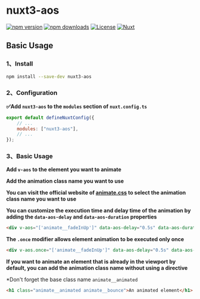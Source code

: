 # nuxt3-aos

[![npm version][npm-version-src]][npm-version-href] [![npm downloads][npm-downloads-src]][npm-downloads-href] [![License][license-src]][license-href] [![Nuxt][nuxt-src]][nuxt-href]

## Basic Usage

### 1、Install

```bash
npm install --save-dev nuxt3-aos
```

### 2、Configuration

**✅Add `nuxt3-aos` to the `modules` section of `nuxt.config.ts`**

```js
export default defineNuxtConfig({
	// ...
	modules: ["nuxt3-aos"],
	// ...
});
```

### 3、Basic Usage

**Add `v-aos` to the element you want to animate**

**Add the animation class name you want to use**

**You can visit the official website of [animate.css](https://animate.style/) to select the animation class name you want to use**

**You can customize the execution time and delay time of the animation by adding the `data-aos-delay` and `data-aos-duration` properties**

```html
<div v-aos="['animate__fadeInUp']" data-aos-delay="0.5s" data-aos-duration="1s">An animated element</div>
```

**The `.once` modifier allows element animation to be executed only once**

```html
<div v-aos.once="['animate__fadeInUp']" data-aos-delay="0.5s" data-aos-duration="1s">An animated element</div>
```



**If you want to animate an element that is already in the viewport by default, you can add the animation class name without using a directive**

\*Don't forget the base class name `animate__animated`

```html
<h1 class="animate__animated animate__bounce">An animated element</h1>
```

<!-- Badges -->

[npm-version-src]: https://img.shields.io/npm/v/nuxt3-aos/latest.svg?style=flat&colorA=18181B&colorB=28CF8D
[npm-version-href]: https://npmjs.com/package/nuxt3-aos
[npm-downloads-src]: https://img.shields.io/npm/dm/nuxt3-aos.svg?style=flat&colorA=18181B&colorB=28CF8D
[npm-downloads-href]: https://npmjs.com/package/nuxt3-aos
[license-src]: https://img.shields.io/npm/l/nuxt3-aos.svg?style=flat&colorA=18181B&colorB=28CF8D
[license-href]: https://npmjs.com/package/nuxt3-aos
[nuxt-src]: https://img.shields.io/badge/Nuxt-18181B?logo=nuxt.js
[nuxt-href]: https://nuxt.com
